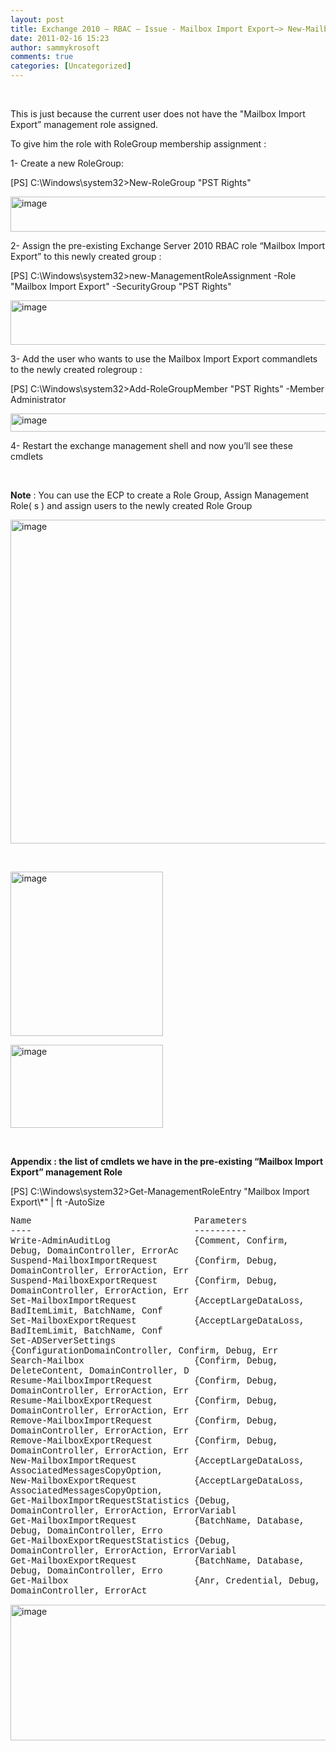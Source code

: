 ```yaml
---
layout: post
title: Exchange 2010 – RBAC – Issue - Mailbox Import Export–> New-MailboxImportRequest and other management role entries are missing, not available
date: 2011-02-16 15:23
author: sammykrosoft
comments: true
categories: [Uncategorized]
---
```

<p>&#160;</p>  <p>This is just because the current user does not have the &quot;Mailbox Import Export” management role assigned.</p>  <p>To give him the role with RoleGroup membership assignment :</p>  <p>1- Create a new RoleGroup:</p>  <p>[PS] C:\Windows\system32&gt;New-RoleGroup &quot;PST Rights&quot;</p>  <p><a href="https://msdnshared.blob.core.windows.net/media/TNBlogsFS/prod.evol.blogs.technet.com/CommunityServer.Blogs.Components.WeblogFiles/00/00/00/73/61/metablogapi/2627.image_4.png" original-url="http://blogs.technet.com/cfs-file.ashx/__key/CommunityServer-Blogs-Components-WeblogFiles/00-00-00-73-61-metablogapi/2627.image_5F00_4.png"><img style="background-image: none; border-bottom: 0px; border-left: 0px; padding-left: 0px; padding-right: 0px; display: inline; border-top: 0px; border-right: 0px; padding-top: 0px" title="image" border="0" alt="image" src="https://msdnshared.blob.core.windows.net/media/TNBlogsFS/prod.evol.blogs.technet.com/CommunityServer.Blogs.Components.WeblogFiles/00/00/00/73/61/metablogapi/5661.image_thumb_1.png" original-url="http://blogs.technet.com/cfs-file.ashx/__key/CommunityServer-Blogs-Components-WeblogFiles/00-00-00-73-61-metablogapi/5661.image_5F00_thumb_5F00_1.png" width="836" height="56" /></a></p>  <p>2- Assign the pre-existing Exchange Server 2010 RBAC role “Mailbox Import Export” to this newly created group :</p>  <p>[PS] C:\Windows\system32&gt;new-ManagementRoleAssignment -Role &quot;Mailbox Import Export&quot; -SecurityGroup &quot;PST Rights&quot;</p>  <p><a href="https://msdnshared.blob.core.windows.net/media/TNBlogsFS/prod.evol.blogs.technet.com/CommunityServer.Blogs.Components.WeblogFiles/00/00/00/73/61/metablogapi/7416.image_6.png" original-url="http://blogs.technet.com/cfs-file.ashx/__key/CommunityServer-Blogs-Components-WeblogFiles/00-00-00-73-61-metablogapi/7416.image_5F00_6.png"><img style="background-image: none; border-bottom: 0px; border-left: 0px; padding-left: 0px; padding-right: 0px; display: inline; border-top: 0px; border-right: 0px; padding-top: 0px" title="image" border="0" alt="image" src="https://msdnshared.blob.core.windows.net/media/TNBlogsFS/prod.evol.blogs.technet.com/CommunityServer.Blogs.Components.WeblogFiles/00/00/00/73/61/metablogapi/3007.image_thumb_2.png" original-url="http://blogs.technet.com/cfs-file.ashx/__key/CommunityServer-Blogs-Components-WeblogFiles/00-00-00-73-61-metablogapi/3007.image_5F00_thumb_5F00_2.png" width="848" height="71" /></a></p>  <p>3- Add the user who wants to use the Mailbox Import Export commandlets to the newly created rolegroup :</p>  <p>[PS] C:\Windows\system32&gt;Add-RoleGroupMember &quot;PST Rights&quot; -Member Administrator</p>  <p><a href="https://msdnshared.blob.core.windows.net/media/TNBlogsFS/prod.evol.blogs.technet.com/CommunityServer.Blogs.Components.WeblogFiles/00/00/00/73/61/metablogapi/6560.image_8.png" original-url="http://blogs.technet.com/cfs-file.ashx/__key/CommunityServer-Blogs-Components-WeblogFiles/00-00-00-73-61-metablogapi/6560.image_5F00_8.png"><img style="background-image: none; border-bottom: 0px; border-left: 0px; padding-left: 0px; padding-right: 0px; display: inline; border-top: 0px; border-right: 0px; padding-top: 0px" title="image" border="0" alt="image" src="https://msdnshared.blob.core.windows.net/media/TNBlogsFS/prod.evol.blogs.technet.com/CommunityServer.Blogs.Components.WeblogFiles/00/00/00/73/61/metablogapi/1588.image_thumb_3.png" original-url="http://blogs.technet.com/cfs-file.ashx/__key/CommunityServer-Blogs-Components-WeblogFiles/00-00-00-73-61-metablogapi/1588.image_5F00_thumb_5F00_3.png" width="849" height="29" /></a></p>  <p>4- Restart the exchange management shell and now you’ll see these cmdlets</p>  <p>&#160;</p>  <p><strong>Note</strong> : You can use the ECP to create a Role Group, Assign Management Role( s ) and assign users to the newly created Role Group </p>  <p><a href="https://msdnshared.blob.core.windows.net/media/TNBlogsFS/prod.evol.blogs.technet.com/CommunityServer.Blogs.Components.WeblogFiles/00/00/00/73/61/metablogapi/7360.image_10.png" original-url="http://blogs.technet.com/cfs-file.ashx/__key/CommunityServer-Blogs-Components-WeblogFiles/00-00-00-73-61-metablogapi/7360.image_5F00_10.png"><img style="background-image: none; border-bottom: 0px; border-left: 0px; padding-left: 0px; padding-right: 0px; display: inline; border-top: 0px; border-right: 0px; padding-top: 0px" title="image" border="0" alt="image" src="https://msdnshared.blob.core.windows.net/media/TNBlogsFS/prod.evol.blogs.technet.com/CommunityServer.Blogs.Components.WeblogFiles/00/00/00/73/61/metablogapi/7457.image_thumb_4.png" original-url="http://blogs.technet.com/cfs-file.ashx/__key/CommunityServer-Blogs-Components-WeblogFiles/00-00-00-73-61-metablogapi/7457.image_5F00_thumb_5F00_4.png" width="697" height="518" /></a></p>  <p>&#160;</p>  <p><a href="https://msdnshared.blob.core.windows.net/media/TNBlogsFS/prod.evol.blogs.technet.com/CommunityServer.Blogs.Components.WeblogFiles/00/00/00/73/61/metablogapi/0412.image_12.png" original-url="http://blogs.technet.com/cfs-file.ashx/__key/CommunityServer-Blogs-Components-WeblogFiles/00-00-00-73-61-metablogapi/0412.image_5F00_12.png"><img style="background-image: none; border-bottom: 0px; border-left: 0px; padding-left: 0px; padding-right: 0px; display: inline; border-top: 0px; border-right: 0px; padding-top: 0px" title="image" border="0" alt="image" src="https://msdnshared.blob.core.windows.net/media/TNBlogsFS/prod.evol.blogs.technet.com/CommunityServer.Blogs.Components.WeblogFiles/00/00/00/73/61/metablogapi/5287.image_thumb_5.png" original-url="http://blogs.technet.com/cfs-file.ashx/__key/CommunityServer-Blogs-Components-WeblogFiles/00-00-00-73-61-metablogapi/5287.image_5F00_thumb_5F00_5.png" width="244" height="263" /></a></p>  <p><a href="https://msdnshared.blob.core.windows.net/media/TNBlogsFS/prod.evol.blogs.technet.com/CommunityServer.Blogs.Components.WeblogFiles/00/00/00/73/61/metablogapi/7776.image_14.png" original-url="http://blogs.technet.com/cfs-file.ashx/__key/CommunityServer-Blogs-Components-WeblogFiles/00-00-00-73-61-metablogapi/7776.image_5F00_14.png"><img style="background-image: none; border-right-width: 0px; padding-left: 0px; padding-right: 0px; display: inline; border-top-width: 0px; border-bottom-width: 0px; border-left-width: 0px; padding-top: 0px" title="image" border="0" alt="image" src="https://msdnshared.blob.core.windows.net/media/TNBlogsFS/prod.evol.blogs.technet.com/CommunityServer.Blogs.Components.WeblogFiles/00/00/00/73/61/metablogapi/1513.image_thumb_6.png" original-url="http://blogs.technet.com/cfs-file.ashx/__key/CommunityServer-Blogs-Components-WeblogFiles/00-00-00-73-61-metablogapi/1513.image_5F00_thumb_5F00_6.png" width="244" height="133" /></a></p>  <p>&#160;</p>  <p><strong>Appendix : the list of cmdlets we have in the pre-existing “Mailbox Import Export” management Role</strong></p>  <p>[PS] C:\Windows\system32&gt;Get-ManagementRoleEntry &quot;Mailbox Import Export\*&quot; | ft -AutoSize</p>  <p><font face="Courier New">Name&#160;&#160;&#160;&#160;&#160;&#160;&#160;&#160;&#160;&#160;&#160;&#160;&#160;&#160;&#160;&#160;&#160;&#160;&#160;&#160;&#160;&#160;&#160;&#160;&#160;&#160;&#160;&#160;&#160;&#160; Parameters     <br />----&#160;&#160;&#160;&#160;&#160;&#160;&#160;&#160;&#160;&#160;&#160;&#160;&#160;&#160;&#160;&#160;&#160;&#160;&#160;&#160;&#160;&#160;&#160;&#160;&#160;&#160;&#160;&#160;&#160;&#160; ----------      <br />Write-AdminAuditLog&#160;&#160;&#160;&#160;&#160;&#160;&#160;&#160;&#160;&#160;&#160;&#160;&#160;&#160;&#160; {Comment, Confirm, Debug, DomainController, ErrorAc      <br />Suspend-MailboxImportRequest&#160;&#160;&#160;&#160;&#160;&#160; {Confirm, Debug, DomainController, ErrorAction, Err      <br />Suspend-MailboxExportRequest&#160;&#160;&#160;&#160;&#160;&#160; {Confirm, Debug, DomainController, ErrorAction, Err      <br />Set-MailboxImportRequest&#160;&#160;&#160;&#160;&#160;&#160;&#160;&#160;&#160;&#160; {AcceptLargeDataLoss, BadItemLimit, BatchName, Conf      <br />Set-MailboxExportRequest&#160;&#160;&#160;&#160;&#160;&#160;&#160;&#160;&#160;&#160; {AcceptLargeDataLoss, BadItemLimit, BatchName, Conf      <br />Set-ADServerSettings&#160;&#160;&#160;&#160;&#160;&#160;&#160;&#160;&#160;&#160;&#160;&#160;&#160;&#160; {ConfigurationDomainController, Confirm, Debug, Err      <br />Search-Mailbox&#160;&#160;&#160;&#160;&#160;&#160;&#160;&#160;&#160;&#160;&#160;&#160;&#160;&#160;&#160;&#160;&#160;&#160;&#160;&#160; {Confirm, Debug, DeleteContent, DomainController, D      <br />Resume-MailboxImportRequest&#160;&#160;&#160;&#160;&#160;&#160;&#160; {Confirm, Debug, DomainController, ErrorAction, Err      <br />Resume-MailboxExportRequest&#160;&#160;&#160;&#160;&#160;&#160;&#160; {Confirm, Debug, DomainController, ErrorAction, Err      <br />Remove-MailboxImportRequest&#160;&#160;&#160;&#160;&#160;&#160;&#160; {Confirm, Debug, DomainController, ErrorAction, Err      <br />Remove-MailboxExportRequest&#160;&#160;&#160;&#160;&#160;&#160;&#160; {Confirm, Debug, DomainController, ErrorAction, Err      <br />New-MailboxImportRequest&#160;&#160;&#160;&#160;&#160;&#160;&#160;&#160;&#160;&#160; {AcceptLargeDataLoss, AssociatedMessagesCopyOption,      <br />New-MailboxExportRequest&#160;&#160;&#160;&#160;&#160;&#160;&#160;&#160;&#160;&#160; {AcceptLargeDataLoss, AssociatedMessagesCopyOption,      <br />Get-MailboxImportRequestStatistics {Debug, DomainController, ErrorAction, ErrorVariabl      <br />Get-MailboxImportRequest&#160;&#160;&#160;&#160;&#160;&#160;&#160;&#160;&#160;&#160; {BatchName, Database, Debug, DomainController, Erro      <br />Get-MailboxExportRequestStatistics {Debug, DomainController, ErrorAction, ErrorVariabl      <br />Get-MailboxExportRequest&#160;&#160;&#160;&#160;&#160;&#160;&#160;&#160;&#160;&#160; {BatchName, Database, Debug, DomainController, Erro      <br />Get-Mailbox&#160;&#160;&#160;&#160;&#160;&#160;&#160;&#160;&#160;&#160;&#160;&#160;&#160;&#160;&#160;&#160;&#160;&#160;&#160;&#160;&#160;&#160;&#160; {Anr, Credential, Debug, DomainController, ErrorAct</font></p>  <p><font face="Courier New"></font></p>  <p><a href="https://msdnshared.blob.core.windows.net/media/TNBlogsFS/prod.evol.blogs.technet.com/CommunityServer.Blogs.Components.WeblogFiles/00/00/00/73/61/metablogapi/6886.image_2.png" original-url="http://blogs.technet.com/cfs-file.ashx/__key/CommunityServer-Blogs-Components-WeblogFiles/00-00-00-73-61-metablogapi/6886.image_5F00_2.png"><img style="background-image: none; border-bottom: 0px; border-left: 0px; padding-left: 0px; padding-right: 0px; display: inline; border-top: 0px; border-right: 0px; padding-top: 0px" title="image" border="0" alt="image" src="https://msdnshared.blob.core.windows.net/media/TNBlogsFS/prod.evol.blogs.technet.com/CommunityServer.Blogs.Components.WeblogFiles/00/00/00/73/61/metablogapi/8546.image_thumb.png" original-url="http://blogs.technet.com/cfs-file.ashx/__key/CommunityServer-Blogs-Components-WeblogFiles/00-00-00-73-61-metablogapi/8546.image_5F00_thumb.png" width="842" height="217" /></a></p>
